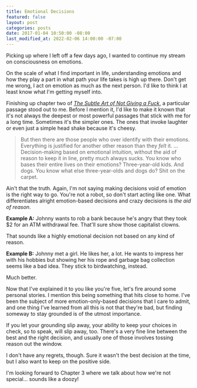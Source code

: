 ```yaml
---
title: Emotional Decisions
featured: false
layout: post
categories: posts
date: 2017-01-04 10:50:00 -08:00
last_modified_at: 2022-02-06 14:00:00 -07:00
---
```


Picking up where I left off a few days ago, I wanted to continue my stream on consciousness on emotions.

On the scale of what I find important in life, understanding emotions and how they play a part in what path your life takes is high up there. Don't get me wrong, I act on emotion as much as the next person. I'd like to think I at least know what I'm getting myself into.

Finishing up chapter two of [_The Subtle Art of Not Giving a Fuck_](http://amzn.to/2hYbXqd), a particular passage stood out to me. Before I mention it, I'd like to make it known that it's not always the deepest or most powerful passages that stick with me for a long time. Sometimes it's the simpler ones. The ones that invoke laughter or even just a simple head shake because it's cheesy.

> But then there are those people who over identify with their emotions. Everything is justified for another other reason than they _felt_ it. … Decision-making based on emotional intuition, without the aid of reason to keep it in line, pretty much always sucks. You know who bases their entire lives on their emotions? Three-year-old kids. And dogs. You know what else three-year-olds and dogs do? Shit on the carpet.

Ain't that the truth. Again, I'm not saying making decisions void of emotion is the right way to go. You're not a robot, so don't start acting like one. What differentiates alright emotion-based decisions and crazy decisions is _the aid of reason_.

**Example A:** Johnny wants to rob a bank because he's angry that they took $2 for an ATM withdrawal fee. That'll sure show those capitalist clowns.

That sounds like a highly emotional decision not based on any kind of reason.

**Example B:** Johnny met a girl. He likes her, a lot. He wants to impress her with his hobbies but showing her his rope and garbage bag collection seems like a bad idea. They stick to birdwatching, instead.

Much better.

Now that I've explained it to you like you're five, let's fire around some personal stories. I mention this being something that hits close to home. I've been the subject of more emotion-only-based decisions that I care to admit, and one thing I've learned from all this is not that they're bad, but finding someway to stay grounded is of the utmost importance.

If you let your grounding slip away, your ability to keep your choices in check, so to speak, will slip away, too. There's a very fine line between the best and the right decision, and usually one of those involves tossing reason out the window.

I don't have any regrets, though. Sure it wasn't the best decision at the time, but I also want to keep on the positive side.

I'm looking forward to Chapter 3 where we talk about how we're not special… sounds like a doozy!

